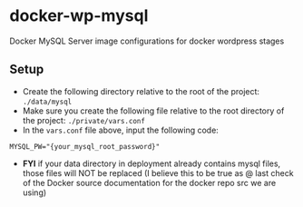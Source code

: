 # docker-wp-mysql
Docker MySQL Server image configurations for docker wordpress stages

## Setup
- Create the following directory relative to the root of the project: `./data/mysql`
- Make sure you create the following file relative to the root directory of the project: `./private/vars.conf`
- In the `vars.conf` file above, input the following code:

```
MYSQL_PW="{your_mysql_root_password}"
```
- **FYI** if your data directory in deployment already contains mysql files, those files will NOT be replaced (I believe this to be true as @ last check of the Docker source documentation for the docker repo src we are using)
